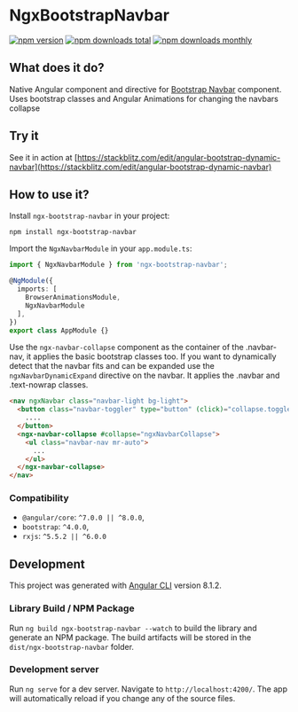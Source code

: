 # NgxBootstrapNavbar

[![npm version](https://img.shields.io/npm/v/ngx-bootstrap-navbar.svg?style=flat-square)](https://www.npmjs.com/package/ngx-bootstrap-navbar)
[![npm downloads total](https://img.shields.io/npm/dt/ngx-bootstrap-navbar.svg?style=flat-square)](https://www.npmjs.com/package/ngx-bootstrap-navbar)
[![npm downloads monthly](https://img.shields.io/npm/dm/ngx-bootstrap-navbar.svg?style=flat-square)](https://www.npmjs.com/package/ngx-bootstrap-navbar)

## What does it do?
Native Angular component and directive for [Bootstrap Navbar](https://getbootstrap.com/docs/4.3/components/navbar/) component. Uses bootstrap classes and Angular Animations for changing the navbars collapse

## Try it
See it in action at [https://stackblitz.com/edit/angular-bootstrap-dynamic-navbar](https://stackblitz.com/edit/angular-bootstrap-dynamic-navbar)

## How to use it?
Install `ngx-bootstrap-navbar` in your project:
```
npm install ngx-bootstrap-navbar
```

Import the `NgxNavbarModule` in your `app.module.ts`:
```typescript
import { NgxNavbarModule } from 'ngx-bootstrap-navbar';

@NgModule({
  imports: [
    BrowserAnimationsModule,
    NgxNavbarModule
  ],
})
export class AppModule {}
```

Use the `ngx-navbar-collapse` component as the container of the .navbar-nav, it applies the basic bootstrap classes too.
If you want to dynamically detect that the navbar fits and can be expanded use the `ngxNavbarDynamicExpand` directive on the navbar. It applies the .navbar and .text-nowrap classes.
```html
<nav ngxNavbar class="navbar-light bg-light">
  <button class="navbar-toggler" type="button" (click)="collapse.toggle()">
    ....
  </button>
  <ngx-navbar-collapse #collapse="ngxNavbarCollapse">
    <ul class="navbar-nav mr-auto">
      ...
    </ul>
  </ngx-navbar-collapse>
</nav>

```


### Compatibility

* `@angular/core`: `^7.0.0 || ^8.0.0`,
* `bootstrap`: `^4.0.0`,
* `rxjs`: `^5.5.2 || ^6.0.0`

## Development

This project was generated with [Angular CLI](https://github.com/angular/angular-cli) version 8.1.2.

### Library Build / NPM Package
Run `ng build ngx-bootstrap-navbar --watch` to build the library and generate an NPM package. 
The build artifacts will be stored in the `dist/ngx-bootstrap-navbar` folder.

### Development server

Run `ng serve` for a dev server. Navigate to `http://localhost:4200/`. The app will automatically reload if you change any of the source files.

